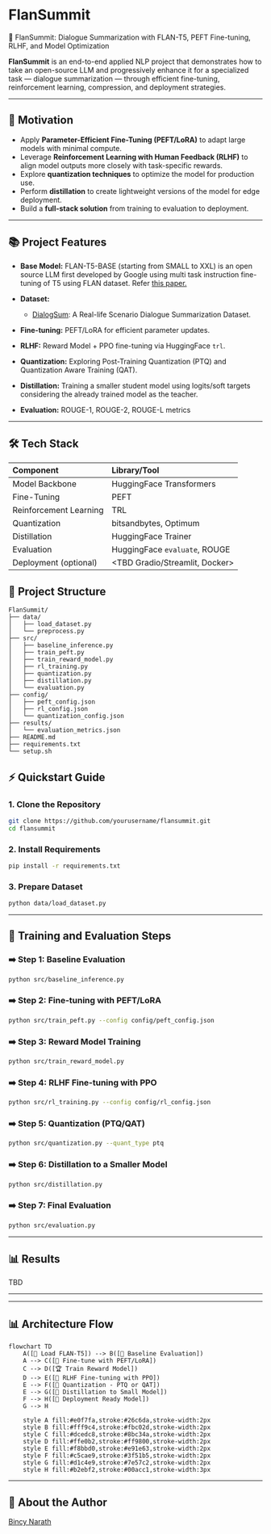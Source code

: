 # FlanSummit
🚀 FlanSummit: Dialogue Summarization with FLAN-T5, PEFT Fine-tuning, RLHF, and Model Optimization

**FlanSummit** is an end-to-end applied NLP project that demonstrates how to take an open-source LLM and progressively enhance it for a specialized task — dialogue summarization — through efficient fine-tuning, reinforcement learning, compression, and deployment strategies.

---

## 🎯 Motivation
- Apply **Parameter-Efficient Fine-Tuning (PEFT/LoRA)** to adapt large models with minimal compute.
- Leverage **Reinforcement Learning with Human Feedback (RLHF)** to align model outputs more closely with task-specific rewards.
- Explore **quantization techniques** to optimize the model for production use.
- Perform **distillation** to create lightweight versions of the model for edge deployment.
- Build a **full-stack solution** from training to evaluation to deployment.

---

## 📚 Project Features
- **Base Model:** FLAN-T5-BASE (starting from SMALL to XXL) is an open source LLM first developed by Google using multi task instruction fine-tuning of T5 using FLAN dataset. Refer [this paper.](https://arxiv.org/pdf/2210.11416)

- **Dataset:**  
  - [DialogSum](https://github.com/cylnlp/dialogsum): A Real-life Scenario Dialogue Summarization Dataset.

- **Fine-tuning:** PEFT/LoRA for efficient parameter updates.

- **RLHF:** Reward Model + PPO fine-tuning via HuggingFace `trl`.

- **Quantization:** Exploring Post-Training Quantization (PTQ) and Quantization Aware Training (QAT).

- **Distillation:** Training a smaller student model using logits/soft targets considering the already trained model as the teacher.

- **Evaluation:** ROUGE-1, ROUGE-2, ROUGE-L metrics

---

## 🛠️ Tech Stack

| Component | Library/Tool |
|:---|:---|
| Model Backbone | HuggingFace Transformers |
| Fine-Tuning | PEFT |
| Reinforcement Learning | TRL |
| Quantization | bitsandbytes, Optimum |
| Distillation | HuggingFace Trainer |
| Evaluation | HuggingFace `evaluate`, ROUGE |
| Deployment (optional) | <TBD Gradio/Streamlit, Docker> |


## 📁 Project Structure
```
FlanSummit/
├── data/
│   ├── load_dataset.py
│   └── preprocess.py
├── src/
│   ├── baseline_inference.py
│   ├── train_peft.py
│   ├── train_reward_model.py
│   ├── rl_training.py
│   ├── quantization.py
│   ├── distillation.py
│   └── evaluation.py
├── config/
│   ├── peft_config.json
│   ├── rl_config.json
│   └── quantization_config.json
├── results/
│   └── evaluation_metrics.json
├── README.md
├── requirements.txt
└── setup.sh
```

## ⚡ Quickstart Guide

### 1. Clone the Repository
```bash
git clone https://github.com/yourusername/flansummit.git
cd flansummit
```

### 2. Install Requirements
```bash
pip install -r requirements.txt
```

### 3. Prepare Dataset
```bash
python data/load_dataset.py
```

---

## 🧪 Training and Evaluation Steps

### ➡️ Step 1: Baseline Evaluation
```bash
python src/baseline_inference.py
```

### ➡️ Step 2: Fine-tuning with PEFT/LoRA
```bash
python src/train_peft.py --config config/peft_config.json
```

### ➡️ Step 3: Reward Model Training
```bash
python src/train_reward_model.py
```

### ➡️ Step 4: RLHF Fine-tuning with PPO
```bash
python src/rl_training.py --config config/rl_config.json
```

### ➡️ Step 5: Quantization (PTQ/QAT)
```bash
python src/quantization.py --quant_type ptq
```

### ➡️ Step 6: Distillation to a Smaller Model
```bash
python src/distillation.py
```

### ➡️ Step 7: Final Evaluation
```bash
python src/evaluation.py
```

---

## 📊 Results

TBD

---

---

## 📊 Architecture Flow

```mermaid
flowchart TD
    A([🚀 Load FLAN-T5]) --> B([🧪 Baseline Evaluation])
    A --> C([🔧 Fine-tune with PEFT/LoRA])
    C --> D([🏆 Train Reward Model])
    D --> E([🎯 RLHF Fine-tuning with PPO])
    E --> F([🧩 Quantization - PTQ or QAT])
    E --> G([🌱 Distillation to Small Model])
    F --> H([🚢 Deployment Ready Model])
    G --> H

    style A fill:#e0f7fa,stroke:#26c6da,stroke-width:2px
    style B fill:#fff9c4,stroke:#fbc02d,stroke-width:2px
    style C fill:#dcedc8,stroke:#8bc34a,stroke-width:2px
    style D fill:#ffe0b2,stroke:#ff9800,stroke-width:2px
    style E fill:#f8bbd0,stroke:#e91e63,stroke-width:2px
    style F fill:#c5cae9,stroke:#3f51b5,stroke-width:2px
    style G fill:#d1c4e9,stroke:#7e57c2,stroke-width:2px
    style H fill:#b2ebf2,stroke:#00acc1,stroke-width:3px
```

---

## 🧐 About the Author
[Bincy Narath](https://www.linkedin.com/in/bincynarath/)

